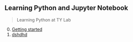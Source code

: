 Learning Python and Jupyter Notebook
---
> Learning Python at TY Lab

0. [Getting started](./0_Getting_started.md)
1. [dshdhd]()